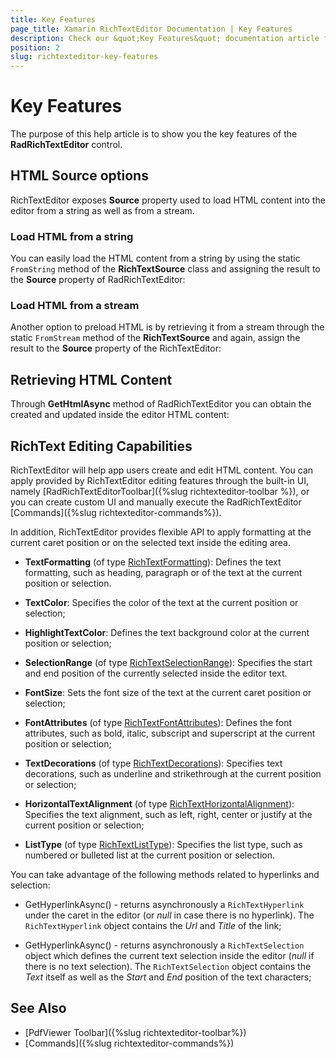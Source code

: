 ```yaml
---
title: Key Features
page_title: Xamarin RichTextEditor Documentation | Key Features
description: Check our &quot;Key Features&quot; documentation article for Telerik RichTextEditor for Xamarin control.
position: 2
slug: richtexteditor-key-features
---
```


# Key Features

The purpose of this help article is to show you the key features of the **RadRichTextEditor** control.

## HTML Source options

RichTextEditor exposes **Source** property used to load HTML content into the editor from a string as well as from a stream. 

### Load HTML from a string

You can easily load the HTML content from a string by using the static <code>FromString</code> method of the **RichTextSource** class and assigning the result to the **Source** property of RadRichTextEditor:

<snippet id='richtexteditor-getting-started' />

### Load HTML from a stream

Another option to preload HTML is by retrieving it from a stream through the static <code>FromStream</code> method of the **RichTextSource** and again,  assign the result to the **Source** property of the RichTextEditor:

<snippet id='richtexteditor-keyfeatures-fromstream' />

## Retrieving HTML Content

Through **GetHtmlAsync** method of RadRichTextEditor you can obtain the created and updated inside the editor HTML content:

<snippet id='richtexteditor-keyfeatures-gethtml' />

## RichText Editing Capabilities

RichTextEditor will help app users create and edit HTML content. You can apply provided by RichTextEditor editing features through the built-in UI, namely [RadRichTextEditorToolbar]({%slug richtexteditor-toolbar %}), or you can create custom UI and manually execute the RadRichTextEditor [Commands]({%slug richtexteditor-commands%}).

In addition, RichTextEditor provides flexible API to apply formatting at the current caret position or on the selected text inside the editing area.

* **TextFormatting** (of type [RichTextFormatting](/devtools/xamarin/api/telerik.xamarinforms.richtexteditor.richtextformatting)): Defines the text formatting, such as heading, paragraph or of the text at the current position or selection. 

* **TextColor**: Specifies the color of the text at the current position or selection;

* **HighlightTextColor**: Defines the text background color at the current position or selection;

* **SelectionRange** (of type [RichTextSelectionRange](/devtools/xamarin/api/telerik.xamarinforms.richtexteditor.richtextselectionrange)): Specifies the start and end position of the currently selected inside the editor text.

* **FontSize**: Sets the font size of the text at the current caret position or selection;

* **FontAttributes** (of type [RichTextFontAttributes](/devtools/xamarin/api/telerik.xamarinforms.richtexteditor.richtextfontattributes)): Defines the font attributes, such as bold, italic, subscript and superscript at the current position or selection;

* **TextDecorations** (of type [RichTextDecorations](/devtools/xamarin/api/telerik.xamarinforms.richtexteditor.richtextdecorations)): Specifies text decorations, such as underline and strikethrough at the current position or selection;

* **HorizontalTextAlignment** (of type [RichTextHorizontalAlignment](/devtools/xamarin/api/telerik.xamarinforms.richtexteditor.richtexthorizontalalignment)): Specifies the text alignment, such as left, right, center or justify at the current position or selection;

* **ListType** (of type [RichTextListType](/devtools/xamarin/api/telerik.xamarinforms.richtexteditor.richtextlisttype)): Specifies the list type, such as numbered or bulleted list at the current position or selection.

You can take advantage of the following methods related to hyperlinks and selection:

* GetHyperlinkAsync() - returns asynchronously a <code>RichTextHyperlink</code> under the caret in the editor (or *null* in case there is no hyperlink).  The <code>RichTextHyperlink</code> object contains the *Url* and *Title* of the link;

* GetHyperlinkAsync() - returns asynchronously a <code>RichTextSelection</code> object which defines the current text selection inside the editor (*null* if there is no text selection). The <code>RichTextSelection</code> object contains the *Text* itself as well as the *Start* and *End* position of the text characters;

## See Also

- [PdfViewer Toolbar]({%slug richtexteditor-toolbar%})
- [Commands]({%slug richtexteditor-commands%})
